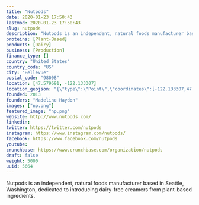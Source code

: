 ```yaml
---
title: "Nutpods"
date: 2020-01-23 17:50:43
lastmod: 2020-01-23 17:50:43
slug: nutpods
description: "Nutpods is an independent, natural foods manufacturer based in Seattle, Washington, dedicated to introducing dairy-free creamers from plant-based ingredients."
proteins: [Plant-Based]
products: [Dairy]
business: [Production]
finance_type: []
country: "United States"
country_code: "US"
city: "Bellevue"
postal_code: "98008"
location: [47.579691, -122.133307]
location_geojson: "{\"type\":\"Point\",\"coordinates\":[-122.133307,47.579691]}"
founded: 2013
founders: "Madeline Haydon"
images: ["np.png"]
featured_image: "np.png"
website: http://www.nutpods.com/
linkedin: 
twitter: https://twitter.com/nutpods
instagram: https://www.instagram.com/nutpods/
facebook: https://www.facebook.com/nutpods
youtube: 
crunchbase: https://www.crunchbase.com/organization/nutpods
draft: false
weight: 5000
uuid: 5664
---
```

Nutpods is an independent, natural foods manufacturer based in Seattle, Washington, dedicated to introducing dairy-free creamers from plant-based ingredients.

